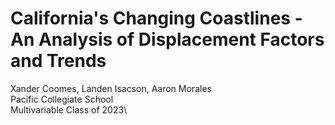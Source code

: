 # California's Changing Coastlines - An Analysis of Displacement Factors and Trends 

Xander Coomes, Landen Isacson, Aaron Morales\
Pacific Collegiate School\
Multivariable Class of 2023\













